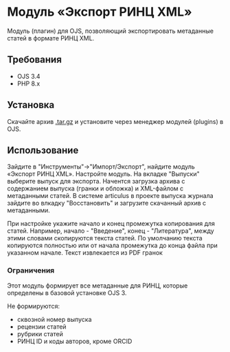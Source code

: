 # Модуль «Экспорт РИНЦ XML»

Модуль (плагин) для OJS, позволяющий экспортировать метаданные статей в формате РИНЦ XML.

## Требования

  - OJS 3.4
  - PHP 8.x

## Установка

Скачайте архив [.tar.gz](https://github.com/cursedbleidd/RSCIExportOJSPlugin/releases/) и установите через менеджер модулей (plugins) в OJS.

## Использование

Зайдите в "Инструменты"->"Импорт/Экспорт", найдите модуль «Экспорт РИНЦ XML». Настройте модуль.
На вкладке "Выпуски" выберите выпуск для экспорта. 
Начентся загрузка архива с содержанием выпуска (гранки и обложка) и XML-файлом с метаданными статей. В системе articulus в проекте выпуска журнала зайдите во влкадку "Восстановить" и загрузите скачанный архив с метаданными.

При настройке укажите начало и конец промежутка копирования для статей.
Например, начало - "Введение", конец - "Литература", между этими словами скопируются текста статей.
По умолчанию текста копируются полностью или от начала промежутка до конца файла при указанном начале.
Текст извлекается из PDF гранок

### Ограничения
Этот модуль формирует все метаданные для РИНЦ, которые определены в базовой установке OJS 3.

Не формируются:
  - сквозной номер выпуска
  - рецензии статей
  - рубрики статей
  - РИНЦ ID и коды авторов, кроме ORCID

